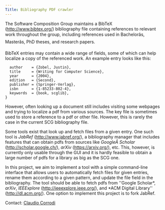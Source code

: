 ```yaml
---
Title: Bibliography PDF crawler
---
```


The Software Composition Group maintains a BibTeX (http://www.bibtex.org/) 
bibliography file containing references to relevant work throughout the group, 
including references used in Bachelorâs, Masterâs, PhD theses, and research 
papers.

BibTeX entries may contain a wide range of fields, some of which can help 
localize a copy of the referenced work. An example entry looks like this:

```@Book{Zobe04a,
  author    = {Zobel, Justin},
  title     = {Writing for Computer Science},
  year      = {2004},
  edition   = {Second},
  publisher = {Springer-Verlag},
  isbn      = {1-85233-802-4},
  keywords  = {book, scglib},
}
```

However, often looking up a document still includes visiting some 
webpages and trying to localize a pdf from various sources. The key file 
is sometimes used to store a reference to a pdf or other file. However, this 
is rarely the case in the current SCG bibliography file.

Some tools exist that look up and fetch files from a given entry. One such 
tool is *JabRef* (http://www.jabref.org/), a bibliography manager that 
includes features that can obtain pdfs from sources like *GoogleÂ Scholar* 
(http://scholar.google.ch/), *arXiv* (https://arxiv.org/), etc. This, however, 
is currently only usable through the GUI and it is hardly feasible to obtain a 
large number of pdfs for a library as big as the SCG one.

In this project, we aim to implement a tool with a simple command-line 
interface that allows users to automatically fetch files for given entries, 
rename them according to a given pattern, and update the file field in 
the bibliography. The tool should be able to fetch pdfs from \''Google 
Scholar*, *arXiv*, *IEEExplore* (http://ieeexplore.ieee.org/), and *ACM 
Digital Library\'' (http://dl.acm.org/). One option to implement this project 
is to fork JabRef.

Contact: [Claudio Corrodi](%base_url%/staff/Corrodi)
